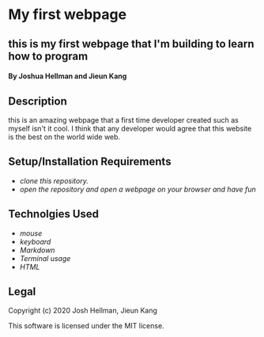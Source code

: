 # My first webpage
## this is my first webpage that I'm building to learn how to program 
#### By Joshua Hellman and Jieun Kang
## Description
this is an amazing webpage that a first time developer created such as myself isn't it cool. I think that any developer would agree that this website is the best on the world wide web.
## Setup/Installation Requirements

* _clone this repository._
* _open the repository and open a webpage on your browser and have fun_

## Technolgies Used 
* _mouse_
* _keyboard_
* _Markdown_
* _Terminal usage_
* _HTML_

## Legal 

Copyright (c) 2020 Josh Hellman, Jieun Kang

This software is licensed under the MIT license.
